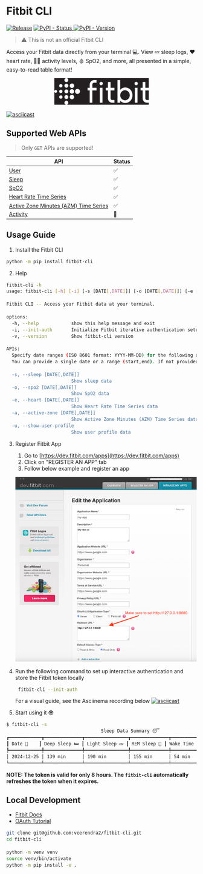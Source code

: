 # Fitbit CLI

[![Release](https://github.com/veerendra2/fitbit-cli/actions/workflows/release.yml/badge.svg)](https://github.com/veerendra2/fitbit-cli/actions/workflows/release.yml) [![PyPI - Status](https://img.shields.io/pypi/status/fitbit-cli)
](https://pypi.org/project/fitbit-cli/) [![PyPI - Version](https://img.shields.io/pypi/v/fitbit-cli)
](https://pypi.org/project/fitbit-cli/)

> ⚠️ This is not an official Fitbit CLI

Access your Fitbit data directly from your terminal 💻. View 💤 sleep logs, ❤️ heart rate, 🏋️‍♂️ activity levels, 🩸 SpO2, and more, all presented in a simple, easy-to-read table format!

<p align="center">
  <img alt="Fitbit logo", width="250" src="https://raw.githubusercontent.com/veerendra2/fitbit-cli/refs/heads/main/assets/Fitbit_Logo_White_RGB.jpg">
</p>

[![asciicast](https://asciinema.org/a/696114.svg)](https://asciinema.org/a/696114)

## Supported Web APIs

> Only `GET` APIs are supported!

| API                                                                                                                     | Status |
| ----------------------------------------------------------------------------------------------------------------------- | ------ |
| [User](https://dev.fitbit.com/build/reference/web-api/user/)                                                            | ✅     |
| [Sleep](https://dev.fitbit.com/build/reference/web-api/sleep/)                                                          | ✅     |
| [SpO2](https://dev.fitbit.com/build/reference/web-api/spo2/)                                                            | ✅     |
| [Heart Rate Time Series](https://dev.fitbit.com/build/reference/web-api/heartrate-timeseries/)                          | ✅     |
| [Active Zone Minutes (AZM) Time Series](https://dev.fitbit.com/build/reference/web-api/active-zone-minutes-timeseries/) | ✅     |
| [Activity](https://dev.fitbit.com/build/reference/web-api/activity/)                                                    | 👷     |

## Usage Guide

1. Install the Fitbit CLI

```bash
python -m pip install fitbit-cli
```

2. Help

```bash
fitbit-cli -h
usage: fitbit-cli [-h] [-i] [-s [DATE[,DATE]]] [-o [DATE[,DATE]]] [-e [DATE[,DATE]]] [-a [DATE[,DATE]]] [-u] [-v]

Fitbit CLI -- Access your Fitbit data at your terminal.

options:
  -h, --help            show this help message and exit
  -i, --init-auth       Initialize Fitbit iterative authentication setup
  -v, --version         Show fitbit-cli version

APIs:
  Specify date ranges (ISO 8601 format: YYYY-MM-DD) for the following arguments.
  You can provide a single date or a range (start,end). If not provided, defaults to today's date.

  -s, --sleep [DATE[,DATE]]
                        Show sleep data
  -o, --spo2 [DATE[,DATE]]
                        Show SpO2 data
  -e, --heart [DATE[,DATE]]
                        Show Heart Rate Time Series data
  -a, --active-zone [DATE[,DATE]]
                        Show Active Zone Minutes (AZM) Time Series data
  -u, --show-user-profile
                        Show user profile data
```

3. Register Fitbit App

   1. Go to [https://dev.fitbit.com/apps](https://dev.fitbit.com/apps)
   2. Click on "REGISTER AN APP" tab
   3. Follow below example and register an app

     <p align="left">
       <img alt="Fitbit logo", width="700" src="https://raw.githubusercontent.com/veerendra2/fitbit-cli/refs/heads/main/assets/fitbit-app-registration.png">
     </p>

4. Run the following command to set up interactive authentication and store the Fitbit token locally

   ```bash
    fitbit-cli --init-auth
   ```

   For a visual guide, see the Asciinema recording below
   [![asciicast](https://asciinema.org/a/696115.svg)](https://asciinema.org/a/696115)

5. Start using it 😎

```bash
$ fitbit-cli -s
                                   Sleep Data Summary 😴
┏━━━━━━━━━━━━┳━━━━━━━━━━━━━━┳━━━━━━━━━━━━━━━━┳━━━━━━━━━━━━━━┳━━━━━━━━━━━━━━┳━━━━━━━━━━━━━━━┓
┃ Date 📆    ┃ Deep Sleep 🛏 ┃ Light Sleep 💤 ┃ REM Sleep 🌙 ┃ Wake Time ⏰ ┃ Efficiency 💯 ┃
┡━━━━━━━━━━━━╇━━━━━━━━━━━━━━╇━━━━━━━━━━━━━━━━╇━━━━━━━━━━━━━━╇━━━━━━━━━━━━━━╇━━━━━━━━━━━━━━━┩
│ 2024-12-25 │ 139 min      │ 190 min        │ 155 min      │ 54 min       │ 55%           │
└────────────┴──────────────┴────────────────┴──────────────┴──────────────┴───────────────┘
```

**NOTE: The token is valid for only 8 hours. The `fitbit-cli` automatically refreshes the token when it expires.**

## Local Development

- [Fitbit Docs](https://dev.fitbit.com/build/reference/web-api/)
- [OAuth Tutorial](https://dev.fitbit.com/build/reference/web-api/troubleshooting-guide/oauth2-tutorial/)

```bash
git clone git@github.com:veerendra2/fitbit-cli.git
cd fitbit-cli

python -m venv venv
source venv/bin/activate
python -m pip install -e .
```

